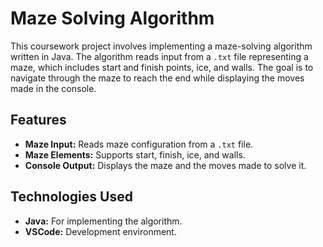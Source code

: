 # Maze Solving Algorithm

This coursework project involves implementing a maze-solving algorithm written in Java. The algorithm reads input from a `.txt` file representing a maze, which includes start and finish points, ice, and walls. The goal is to navigate through the maze to reach the end while displaying the moves made in the console.

## Features

- **Maze Input:** Reads maze configuration from a `.txt` file.
- **Maze Elements:** Supports start, finish, ice, and walls.
- **Console Output:** Displays the maze and the moves made to solve it.

## Technologies Used

- **Java:** For implementing the algorithm.
- **VSCode:** Development environment.
